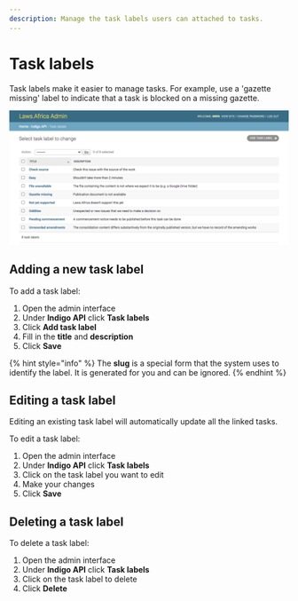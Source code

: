 ```yaml
---
description: Manage the task labels users can attached to tasks.
---
```


# Task labels

Task labels make it easier to manage tasks. For example, use a 'gazette missing' label to indicate that a task is blocked on a missing gazette.

![](../.gitbook/assets/task-labels.png)

## Adding a new task label

To add a task label:

1. Open the admin interface
2. Under **Indigo API** click **Task labels**
3. Click **Add task label**
4. Fill in the **title** and **description**
5. Click **Save**

{% hint style="info" %}
The **slug** is a special form that the system uses to identify the label. It is generated for you and can be ignored.
{% endhint %}

## Editing a task label

Editing an existing task label will automatically update all the linked tasks.

To edit a task label:

1. Open the admin interface
2. Under **Indigo API** click **Task labels**
3. Click on the task label you want to edit&#x20;
4. Make your changes
5. Click **Save**

## Deleting a task label

To delete a task label:

1. Open the admin interface
2. Under **Indigo API** click **Task labels**
3. Click on the task label to delete
4. Click **Delete**
